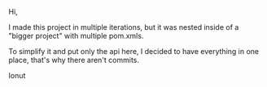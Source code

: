 Hi,

I made this project in multiple iterations, but it was nested inside of a "bigger project" with multiple pom.xmls.

To simplify it and put only the api here, I decided to have everything in one place, that's why there aren't commits.

Ionut
